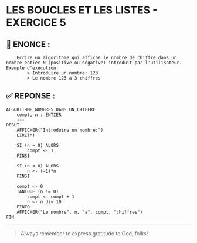 # LES BOUCLES ET LES LISTES - EXERCICE 5

## 🌟 ENONCE :
```
    Ecrire un algorithme qui affiche le nombre de chiffre dans un nombre entier N (positive ou négative) introduit par l'utilisateur. Exemple d'exécution:
        > Introduire un nombre: 123
        > Le nombre 123 a 3 chiffres
```

## ✅ REPONSE :

````
ALGORITHME_NOMBRES_DANS_UN_CHIFFRE
    compt, n : ENTIER
    ---
DEBUT
    AFFICHER("Introduire un nombre:")
    LIRE(n)

    SI (n = 0) ALORS
        compt <- 1
    FINSI

    SI (n < 0) ALORS
        n <- (-1)*n
    FINSI

    compt <- 0
    TANTQUE (n != 0)
        compt <- compt + 1
        n <- n div 10
    FINTQ
    AFFICHER("Le nombre", n, "a", compt, "chiffres")
FIN 
````

--- 

> Always remember to express gratitude to God, folks!